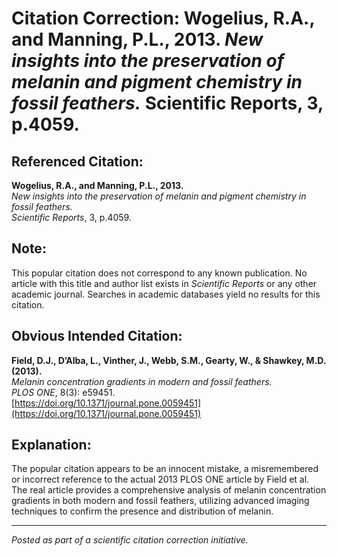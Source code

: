 # Citation Correction: Wogelius, R.A., and Manning, P.L., 2013. *New insights into the preservation of melanin and pigment chemistry in fossil feathers.* Scientific Reports, 3, p.4059.

## Referenced Citation:
**Wogelius, R.A., and Manning, P.L., 2013.**  
*New insights into the preservation of melanin and pigment chemistry in fossil feathers.*  
*Scientific Reports*, 3, p.4059.

## Note:
This popular citation does not correspond to any known publication. No article with this title and author list exists in *Scientific Reports* or any other academic journal. Searches in academic databases yield no results for this citation.

## Obvious Intended Citation:
**Field, D.J., D’Alba, L., Vinther, J., Webb, S.M., Gearty, W., & Shawkey, M.D. (2013).**  
*Melanin concentration gradients in modern and fossil feathers.*  
*PLOS ONE*, 8(3): e59451.  
[https://doi.org/10.1371/journal.pone.0059451](https://doi.org/10.1371/journal.pone.0059451)

## Explanation:
The popular citation appears to be an innocent mistake, a misremembered or incorrect reference to the actual 2013 PLOS ONE article by Field et al. The real article provides a comprehensive analysis of melanin concentration gradients in both modern and fossil feathers, utilizing advanced imaging techniques to confirm the presence and distribution of melanin.

---

*Posted as part of a scientific citation correction initiative.*
